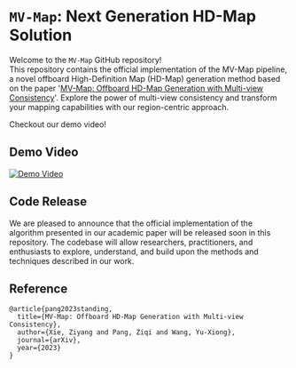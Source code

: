 # `MV-Map`: Next Generation HD-Map Solution
Welcome to the `MV-Map` GitHub repository!   
This repository contains the official implementation of the MV-Map pipeline, a novel offboard High-Definition Map (HD-Map) generation method based on the paper '[MV-Map: Offboard HD-Map Generation with Multi-view Consistency]()'. Explore the power of multi-view consistency and transform your mapping capabilities with our region-centric approach.

Checkout our demo video!
## Demo Video
[![Demo Video](https://img.youtube.com/vi/EmeiwVKtlhg/0.jpg)](https://www.youtube.com/embed/EmeiwVKtlhg) 

## Code Release
We are pleased to announce that the official implementation of the algorithm presented in our academic paper will be released soon in this repository. The codebase will allow researchers, practitioners, and enthusiasts to explore, understand, and build upon the methods and techniques described in our work.

## Reference
```
@article{pang2023standing,
  title={MV-Map: Offboard HD-Map Generation with Multi-view Consistency},
  author={Xie, Ziyang and Pang, Ziqi and Wang, Yu-Xiong},
  journal={arXiv},
  year={2023}
}
```
